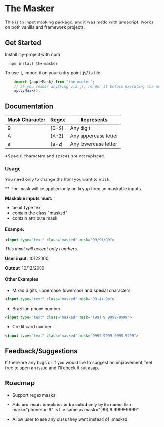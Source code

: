 
# The Masker

This is an input masking package, and it was made with javascript. Works on both vanilla and framework projects.




## Get Started

Install my-project with npm

```bash
  npm install the-masker
```

To use it, import it on your entry point .js/.ts file.

```js
    import {applyMask} from "the-masker";
    // if you render anything via js, render it before executing the next line
    applyMask();
```


    
## Documentation

| Mask Character | Regex | Represents |
|----------------|-------|------------|
| 9 | [0-9] | Any digit |
| A | [A-Z] | Any uppercase letter |
| a | [a-z] | Any lowercase letter |

*Special characters and spaces are not replaced.


### Usage
You need only to change the html you want to mask.

** The mask will be applied only on keyup fired on maskable inputs.


**Maskable inputs must:**
- be of type text
- contain the class "masked"
- contain attribute mask


#### Example:
```html
<input type="text" class="masked" mask="99/99/99">
```

*This input will accept only numbers.*

**User input**: 10122000

**Output**: 10/12/2000


#### Other Examples
- Mixed digits, uppercase, lowercase and special characters
```html
<input type="text" class="masked" mask="99-AA-9a">
```

- Brazilian phone number
```html
<input type="text" class="masked" mask="(99) 9 9999-9999">
```

- Credit card number
```html
<input type="text" class="masked" mask="9999 9999 9999 9999">
```
## Feedback/Suggestions

If there are any bugs or if you would like to suggest an improvement, feel free to open an issue and I'll check it out asap.
## Roadmap

- Support regex masks

- Add pre-made templates to be called only by its name. 
Ex.: mask="phone-br-9"
is the same as
mask="(99) 9 9999-9999"

- Allow user to use any class they want instead of .masked

